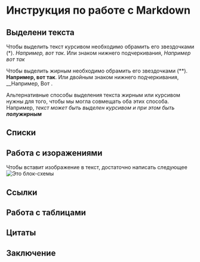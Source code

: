 # Инструкция по работе с Markdown

## Выделени текста

Чтобы выделить текст курсивом необходимо обрамить его звездочками (*). *Например, вот так*. Или знаком нижнего подчеркивания, _Например вот так_

Чтобы выделить жирным необходимо обрамить его звездочками (**). **Например, вот так**. Или двойным знаком нижнего подчеркивания, __Например, Вот .

Альтернативные способы выделения текста жирным или курсивом нужны для того, чтобы мы могла совмещать оба этих способа. Например, _текст может быть выделен курсивом и при этом быть **полужирным**_

## Списки

## Работа с изоражениями

Чтобы вставит изображение в текст, достаточно написать следующее ![Это блок-схемы](photo_2022-10-04_22-00-41.jpg)

## Ссылки

## Работа с таблицами

## Цитаты

## Заключение

